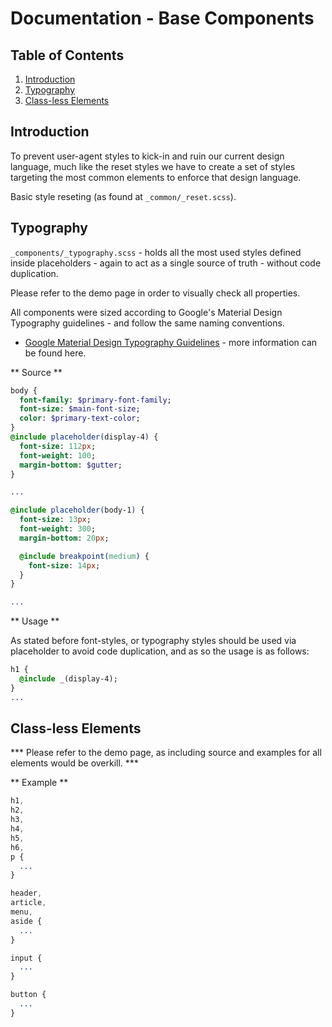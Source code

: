 # Documentation - Base Components

## Table of Contents
  1. [Introduction](#introduction)
  1. [Typography](#typography)
  1. [Class-less Elements](#classless-elements)

## Introduction

To prevent user-agent styles to kick-in and ruin our current design language, much like the reset styles we have to create a set of styles targeting the most common elements to enforce that design language.

Basic style reseting (as found at `_common/_reset.scss`).

## Typography

`_components/_typography.scss` - holds all the most used styles defined inside placeholders - again to act as a single source of truth - without code duplication.

Please refer to the demo page in order to visually check all properties.

All components were sized according to Google's Material Design Typography guidelines - and follow the same naming conventions.

  * [Google Material Design Typography Guidelines](https://www.google.com/design/spec/style/typography.html) - more information can be found here.

** Source **

```sass
body {
  font-family: $primary-font-family;
  font-size: $main-font-size;
  color: $primary-text-color;
}
@include placeholder(display-4) {
  font-size: 112px;
  font-weight: 100;
  margin-bottom: $gutter;
}

...

@include placeholder(body-1) {
  font-size: 13px;
  font-weight: 300;
  margin-bottom: 20px;

  @include breakpoint(medium) {
    font-size: 14px;
  }
}

...
```

** Usage **

As stated before font-styles, or typography styles should be used via placeholder to avoid code duplication, and as so the usage is as follows:

```sass
h1 {
  @include _(display-4);
}
...
```

## Class-less Elements

*** Please refer to the demo page, as including source and examples for all elements would be overkill. ***

** Example **

```sass
h1,
h2,
h3,
h4,
h5,
h6,
p {
  ...
}

header,
article,
menu,
aside {
  ...
}

input {
  ...
}

button {
  ...
}
```
